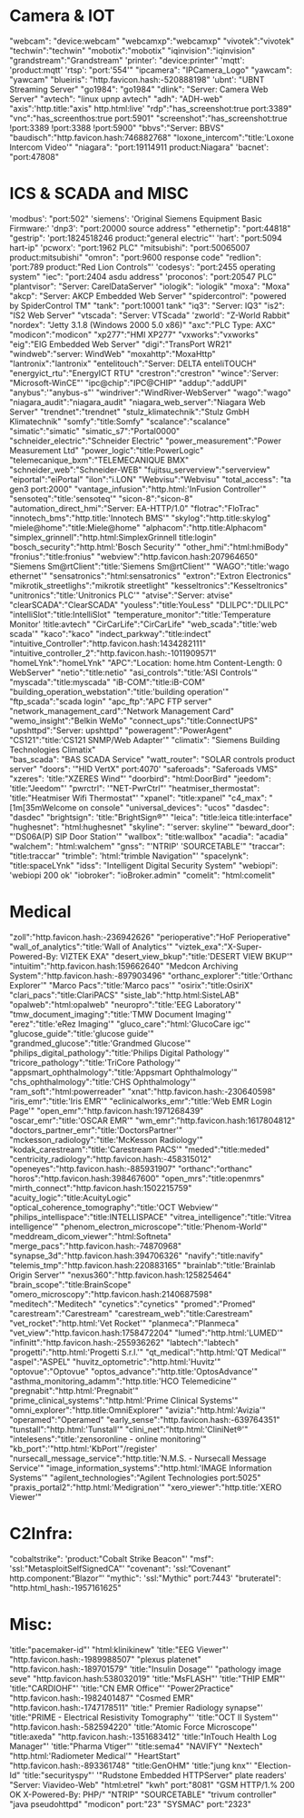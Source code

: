 # Camera & IOT
"webcam": "device:webcam"
"webcamxp":"webcamxp"
"vivotek":"vivotek"
"techwin":"techwin"
"mobotix":"mobotix"
"iqinvision":"iqinvision"
"grandstream":"Grandstream"
'printer': "device:printer"
'mqtt': 'product:mqtt'
'rtsp': "port:'554'"
"ipcamera": "IPCamera_Logo"
"yawcam": "yawcam"
"blueiris": "http.favicon.hash:-520888198"
'ubnt': "UBNT Streaming Server"
"go1984": "go1984"
"dlink": "Server: Camera Web Server"
"avtech": "linux upnp avtech"
"adh": "ADH-web"
"axis":'http.title:"axis" http.html:live'
"rdp":"has_screenshot:true port:3389"
"vnc":"has_screenthos:true port:5901"
"screenshot":"has_screenshot:true !port:3389 !port:3388 !port:5900"
"bbvs":"Server: BBVS"
"baudisch":"http.favicon.hash:746882768"
"loxone_intercom":"title:'Loxone Intercom Video'"
"niagara": "port:19114911 product:Niagara"
'bacnet': "port:47808"

# ICS & SCADA and MISC
'modbus': "port:502"
'siemens': 'Original Siemens Equipment Basic Firmware:'
'dnp3': "port:20000 source address"
"ethernetip": "port:44818"
"gestrip": 'port:1824518246 product:"general electric"'
'hart': "port:5094 hart-ip"
'pcworx': "port:1962 PLC"
"mitsubishi": "port:50065007 product:mitsubishi"
"omron": "port:9600 response code"
"redlion": 'port:789 product:"Red Lion Controls"'
'codesys': "port:2455 operating system"
"iec": "port:2404 asdu address"
'proconos': "port:20547 PLC"
"plantvisor": "Server: CarelDataServer"
"iologik": "iologik"
"moxa": "Moxa"
"akcp": "Server: AKCP Embedded Web Server"
"spidercontrol": "powered by SpiderControl TM"
"tank": "port:10001 tank"
"iq3": "Server: IQ3"
"is2": "IS2 Web Server"
"vtscada": "Server: VTScada"
'zworld': "Z-World Rabbit"
"nordex": "Jetty 3.1.8 (Windows 2000 5.0 x86)"
"axc":"PLC Type: AXC"
"modicon":"modicon"
"xp277":"HMI XP277"
"vxworks":"vxworks"
"eig":"EIG Embedded Web Server"
"digi":"TransPort WR21"
"windweb":"server: WindWeb"
"moxahttp":"MoxaHttp"
"lantronix":"lantronix"
"entelitouch":"Server: DELTA enteliTOUCH"
"energyict_rtu":"EnergyICT RTU"
"crestron":"crestron"
"wince":'Server: "Microsoft-WinCE"'
"ipc@chip":"IPC@CHIP"
"addup":"addUPI"
"anybus":'"anybus-s"'
"windriver":"WindRiver-WebServer"
"wago":"wago"
"niagara_audit":"niagara_audit"
"niagara_web_server":"Niagara Web Server"
"trendnet":"trendnet"
"stulz_klimatechnik":"Stulz GmbH Klimatechnik"
"somfy":"title:Somfy"
"scalance":"scalance"
"simatic":"simatic"
"simatic_s7":"Portal0000"
"schneider_electric":"Schneider Electric"
"power_measurement":"Power Measurement Ltd"
"power_logic":"title:PowerLogic"
"telemecanique_bxm":"TELEMECANIQUE BMX"
"schneider_web":"Schneider-WEB"
"fujitsu_serverview":"serverview"
"eiportal":"eiPortal"
"ilon":"i.LON"
"Webvisu":"Webvisu"
"total_access": "ta gen3 port:2000"
"vantage_infusion":"http.html:'InFusion Controller'"
"sensoteq":"title:'sensoteq'"
"sicon-8":"sicon-8"
"automation_direct_hmi":"Server: EA-HTTP/1.0"
"flotrac":"FloTrac"
"innotech_bms":"http.title:'Innotech BMS'"
"skylog":"http.title:skylog"
"miele@home":"title:Miele@home"
"alphacom":"http.title:Alphacom"
"simplex_grinnell":"http.html:SimplexGrinnell title:login"
"bosch_security":"http.html:'Bosch Security'"
"other_hmi":"html:hmiBody"
"fronius":"title:fronius"
"webview":"http.favicon.hash:207964650"
"Siemens Sm@rtClient":"title:'Siemens Sm@rtClient'"
"WAGO":"title:'wago ethernet'"
"sensatronics":"html:sensatronics"
"extron":"Extron Electronics"
"mikrotik_streetlighs":"mikrotik streetlight"
"kesseltronics":"Kesseltronics"
"unitronics":"title:'Unitronics PLC'"
"atvise":"Server: atvise"
"clearSCADA":"ClearSCADA"
"youless":"title:YouLess"
"DLILPC":"DLILPC"
"intelliSlot":"title:IntelliSlot"
"temperature_monitor":"title:'Temperature Monitor' !title:avtech"
"CirCarLife":"CirCarLife"
"web_scada":"title:'web scada'"
"kaco":"kaco"
"indect_parkway":"title:indect"
"intuitive_Controller":"http.favicon.hash:1434282111"
"intuitive_controller_2":"http.favicon.hash:-1011909571"
"homeLYnk":"homeLYnk"
"APC":"Location: home.htm Content-Length: 0 WebServer"
"netio":"title:netio"
"asi_controls":"title:'ASI Controls'"
"myscada":"title:myscada"
"iB-COM":"title:iB-COM"
"building_operation_webstation":"title:'building operation'"
"ftp_scada":"scada login"
"apc_ftp":"APC FTP server"
"network_management_card":"Network Management Card"
"wemo_insight":"Belkin WeMo"
"connect_ups":"title:ConnectUPS"
"upshttpd":"Server: upshttpd"
"poweragent":"PowerAgent"
"CS121":"title:'CS121 SNMP/Web Adapter'"
"climatix": "Siemens Building Technologies Climatix"	
"bas_scada": "BAS SCADA Service"
"watt_router": "SOLAR controls product server"
"doors": '"HID VertX" port:4070'
"saferoads": "Saferoads VMS"
"xzeres": 'title:"XZERES Wind"'
"doorbird": "html:DoorBird"
"jeedom": 'title:"Jeedom"'
"pwrctrl": '"NET-PwrCtrl"'
"heatmiser_thermostat": 'title:"Heatmiser Wifi Thermostat"'
"xpanel": "title:xpanel"
"c4_max": "[1m[35mWelcome on console"
"universal_devices": "ucos"
"dasdec": "dasdec"
"brightsign": 'title:"BrightSign&reg;"'
"leica": "title:leica title:interface"
"hughesnet": "html:hughesnet"
"skyline": "'server: skyline'"
"beward_door": "'DS06A(P) SIP Door Station'"
"wallbox": "title:wallbox"
"acadia": "acadia"
"walchem": "html:walchem"
"gnss": "'NTRIP' 'SOURCETABLE'"
"traccar": "title:traccar"
"trimble": 'html:"trimble Navigation"'
"spacelynk": "title:spaceLYnk"
"idss": "Intelligent Digital Security System"
"webiopi": 'webiopi 200 ok'
"iobroker": "ioBroker.admin"
"comelit": "html:comelit"

# Medical
"zoll":"http.favicon.hash:-236942626"
"perioperative":"HoF Perioperative"
"wall_of_analytics":"title:'Wall of Analytics'"
"viztek_exa":"X-Super-Powered-By: VIZTEK EXA"
"desert_view_bkup":"title:'DESERT VIEW BKUP'"
"intuitim":"http.favicon.hash:159662640"
"Medcon Archiving System":"http.favicon.hash:-897903496"
"orthanc_explorer":"title:'Orthanc Explorer'"
"Marco Pacs":"title:'Marco pacs'"
"osirix":"title:OsiriX"
"clari_pacs":"title:ClariPACS"
"siste_lab":"http.html:SisteLAB"
"opalweb":"html:opalweb"
"neuropro":"title:'EEG Laboratory'"
"tmw_document_imaging":"title:'TMW Document Imaging'"
"erez":"title:'eRez Imaging'"
"gluco_care":"html:'GlucoCare igc'"
"glucose_guide":"title:'glucose guide'"
"grandmed_glucose":"title:'Grandmed Glucose'"
"philips_digital_pathology":"title:'Philips Digital Pathology'"
"tricore_pathology":"title:'TriCore Pathology'"
"appsmart_ophthalmology":"title:'Appsmart Ophthalmology'"
"chs_ophthalmology":"title:'CHS Ophthalmology'"
"ram_soft":"html:powerreader"
"xnat":"http.favicon.hash:-230640598"
"iris_emr":"title:'Iris EMR'"
"eclinicalworks_emr":"title:'Web EMR Login Page'"
"open_emr":"http.favicon.hash:1971268439"
"oscar_emr":"title:'OSCAR EMR'"
"wm_emr":"http.favicon.hash:1617804812"
"doctors_partner_emr":"title:'DoctorsPartner'"
"mckesson_radiology":"title:'McKesson Radiology'"
"kodak_carestream":"title:'Carestream PACS'"
"meded":"title:meded"
"centricity_radiology":"http.favicon.hash:-458315012"
"openeyes":"http.favicon.hash:-885931907"
"orthanc":"orthanc"
"horos":"http.favicon.hash:398467600"
"open_mrs":"title:openmrs"
"mirth_connect":"http.favicon.hash:1502215759"
"acuity_logic":"title:AcuityLogic"
"optical_coherence_tomography":"title:'OCT Webview'"
"philips_intellispace":"title:INTELLISPACE"
"vitrea_intelligence":"title:'Vitrea intelligence'"
"phenom_electron_microscope":"title:'Phenom-World'"
"meddream_dicom_viewer":"html:Softneta"
"merge_pacs":"http.favicon.hash:-74870968"
"synapse_3d":"http.favicon.hash:394706326"
"navify":"title:navify"
"telemis_tmp":"http.favicon.hash:220883165"
"brainlab":"title:'Brainlab Origin Server'"
"nexus360":"http.favicon.hash:125825464"
"brain_scope":"title:BrainScope"
"omero_microscopy":"http.favicon.hash:2140687598"
"meditech":"Meditech"
"cynetics":"cynetics"
"promed":"Promed"
"carestream":"Carestream"
"carestream_web":"title:Carestream"
"vet_rocket":"http.html:'Vet Rocket'"
"planmeca":"Planmeca"
"vet_view":"http.favicon.hash:1758472204"
"lumed":"http.html:'LUMED'"
"infinitt":"http.favicon.hash:-255936262"
"labtech":"labtech"
"progetti":"http.html:'Progetti S.r.l.'"
"qt_medical":"http.html:'QT Medical'"
"aspel":"ASPEL"
"huvitz_optometric":"http.html:'Huvitz'"
"optovue":"Optovue"
"optos_advance":"http.title:'OptosAdvance'"
"asthma_monitoring_adamm":"http.title:'HCO Telemedicine'"
"pregnabit":"http.html:'Pregnabit'"
"prime_clinical_systems":"http.html:'Prime Clinical Systems'"
"omni_explorer":"http.title:OmniExplorer"
"avizia":"http.html:'Avizia'"
"operamed":"Operamed"
"early_sense":"http.favicon.hash:-639764351"
"tunstall":"http.html:'Tunstall'"
"clini_net":"http.html:'CliniNet®'"
"intelesens":"title:'zensoronline - online monitoring'"
"kb_port":'"http.html:'KbPort'"/register'
"nursecall_message_service":"http.title:'N.M.S. - Nursecall Message Service'"
"image_information_systems":"http.html:'IMAGE Information Systems'"
"agilent_technologies":"Agilent Technologies port:5025"
"praxis_portal2":"http.html:'Medigration'"
"xero_viewer":"http.title:'XERO Viewer'"


# C2Infra:
"cobaltstrike": 'product:"Cobalt Strike Beacon"'
"msf": 'ssl:"MetasploitSelfSignedCA"'
"covenant": 'ssl:”Covenant” http.component:”Blazor”'
"mythic": 'ssl:"Mythic" port:7443'
"bruteratel": "http.html_hash:-1957161625"



# Misc:
'title:"pacemaker-id"'
"html:klinikinew"
'title:"EEG Viewer"'
"http.favicon.hash:-1989988507"
"plexus platenet"
"http.favicon.hash:-189701579"
'title:"Insulin Dosage"'
"pathology image seve"
"http.favicon.hash:538032019"
'title:"MsFLASH"'
'title:"THIP EMR"'
'title:"CARDIOHF"'
'title:"CN EMR Office"'
"Power2Practice"
"http.favicon.hash:-1982401487"
"Cosmed EMR"
"http.favicon.hash:-1747178511"
'title:" Premier Radiology synapse"'
'title:"PRIME - Electrical Resistivity Tomography"'
'title:"OCT II System"'
"http.favicon.hash:-582594220"
'title:"Atomic Force Microscope"'
"title:axeda"
"http.favicon.hash:-1351683412"
'title:"InTouch Health Log Manager"'
'title:"Pharma Vtiger"'
"title:sema4"
"NAVIFY"
"Nextech"
"http.html:'Radiometer Medical'"
"HeartStart"
"http.favicon.hash:-893361748"
"title:GenOHM"
'title:"jung knx"'
"Election-Id"
'title:"securityspy"'
'"Rudstone Embedded HTTPServer" plate readers'
"Server: Viavideo-Web"
"html:etrel"
"kwh" port:"8081"
"GSM HTTP/1.% 200 OK X-Powered-By: PHP/"
"NTRIP" "SOURCETABLE"
"trivum controller"
"java pseudohttpd"
"modicon" port:"23"
"SYSMAC" port:"2323"